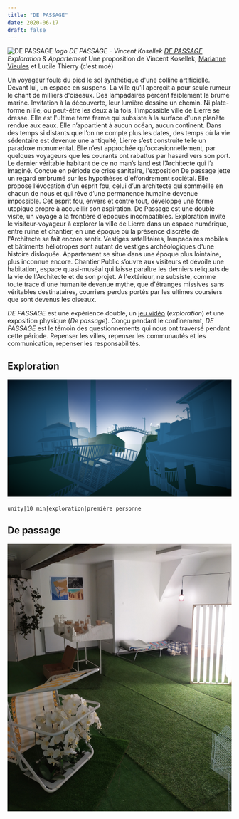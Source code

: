 ```yaml
---
title: "DE PASSAGE"
date: 2020-06-17
draft: false
---
```

![DE PASSAGE](./images/poster.jpg)
*logo DE PASSAGE - Vincent Kosellek*
[*DE PASSAGE*](http://www.chantierpublic.com/projets/expositions/index.html?tile=content/19-de-passage/content.md)
*Exploration* & *Appartement*
Une proposition de Vincent Kosellek, [Marianne Vieules](https://www.mariannevieules.space/) et Lucile Thierry (c'est moé)

Un voyageur foule du pied le sol synthétique d'une colline artificielle. Devant lui, un espace en suspens. La ville qu’il aperçoit a pour seule rumeur le chant de milliers d'oiseaux. Des lampadaires percent faiblement la brume marine. Invitation à la découverte, leur lumière dessine un chemin.
Ni plate-forme ni île, ou peut-être les deux à la fois, l'impossible ville de Lierre se dresse. Elle est l'ultime terre ferme qui subsiste à la surface d'une planète rendue aux eaux. Elle n’appartient à aucun océan, aucun continent. Dans des temps si distants que l’on ne compte plus les dates, des temps où la vie sédentaire est devenue une antiquité, Lierre s’est construite telle un paradoxe monumental. Elle n’est approchée qu'occasionnellement, par quelques voyageurs que les courants ont rabattus par hasard vers son port. Le dernier véritable habitant de ce no man’s land est l’Architecte qui l’a imaginé.
Conçue en période de crise sanitaire, l'exposition De passage jette un regard embrumé sur les hypothèses d'effondrement sociétal. 
Elle propose l’évocation d’un esprit fou, celui d’un architecte qui sommeille en chacun de nous et qui rêve d’une permanence humaine devenue impossible. Cet esprit fou, envers et contre tout, développe une forme utopique propre à accueillir son aspiration.
De Passage est une double visite, un voyage à la frontière d'époques incompatibles. 
Exploration invite le visiteur-voyageur à explorer la ville de Lierre dans un espace numérique, entre ruine et chantier, en une époque où la présence discrète de l'Architecte se fait encore sentir. Vestiges satellitaires, lampadaires mobiles et bâtiments héliotropes sont autant de vestiges archéologiques d'une histoire disloquée.
Appartement se situe dans une époque plus lointaine, plus inconnue encore. Chantier Public s’ouvre aux visiteurs et dévoile une habitation, espace quasi-muséal qui laisse paraître les derniers reliquats de la vie de l'Architecte et de son projet. A l'extérieur, ne subsiste, comme toute trace d'une humanité devenue mythe, que d'étranges missives sans véritables destinataires, courriers perdus portés par les ultimes coursiers que sont devenus les oiseaux.

*DE PASSAGE* est une expérience double, un [jeu vidéo](https://uce.itch.io/de-passage-exploration) (*exploration*) et une exposition physique (*De passage*). Conçu pendant le confinement, *DE PASSAGE* est le témoin des questionnements qui nous ont traversé pendant cette période. Repenser les villes, repenser les communautés et les communication, repenser les responsabilités.

## Exploration

![Exploration](./images/exploration.png)

`unity|10 min|exploration|première personne`

## De passage

![De passage](./images/DEpassage.png)